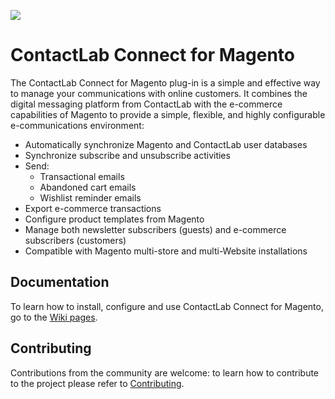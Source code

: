 ![](https://raw.githubusercontent.com/wiki/contactlab/contactlab-magento-connect/image/contactlab.png)

# ContactLab Connect for Magento

The ContactLab Connect for Magento plug-in is a simple and effective way to manage your communications with online customers. It combines the digital messaging platform from ContactLab with the e-commerce capabilities of Magento to provide a simple, flexible, and highly configurable e-communications environment:

- Automatically synchronize Magento and ContactLab user databases
- Synchronize subscribe and unsubscribe activities
- Send:
  - Transactional emails
  - Abandoned cart emails
  - Wishlist reminder emails
- Export e-commerce transactions
- Configure product templates from Magento
- Manage both newsletter subscribers (guests) and e-commerce subscribers (customers)
- Compatible with Magento multi-store and multi-Website installations

## Documentation

To learn how to install, configure and use ContactLab Connect for Magento, go to the [Wiki pages](https://github.com/contactlab/contactlab-magento-connect/wiki).

## Contributing

Contributions from the community are welcome: to learn how to contribute to the project please refer to [Contributing](https://github.com/contactlab/contactlab-magento-connect/blob/master/CONTRIBUTING.md).

